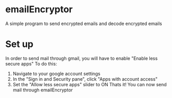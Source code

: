 # emailEncryptor
A simple program to send encrypted emails and decode encrypted emails
# Set up
In order to send mail through gmail, you will have to enable "Enable less secure apps"
To do this:
1. Navigate to your google account settings
2. In the "Sign in and Security pane", click "Apps with account access"
3. Set the "Allow less secure apps" slider to ON
Thats it! You can now send mail through emailEncryptor
